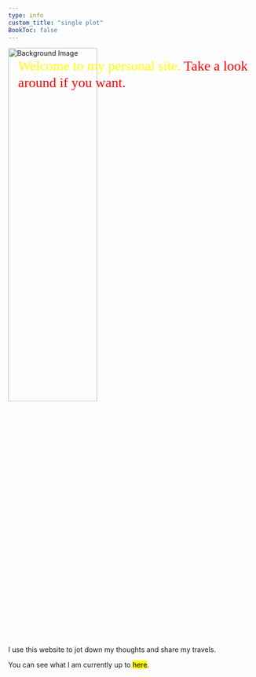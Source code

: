 ```yaml
---
type: info
custom_title: "single plot"
BookToc: false
---
```

<!DOCTYPE html>
<html lang="en">
<head>
    <meta charset="UTF-8">
    <meta name="viewport" content="width=device-width, initial-scale=1.0">
    <title>Text Over Image Example</title>
    <style>
        .container {
            position: relative;
            width: 100%;
            height: 50vh; /* Half of the viewport height */
        }
        .image {
            width: 60%;
            height: 60%;
            object-fit: cover; /* Ensures the image covers the container without distortion */
        }
        .type {
            position: absolute;
            top: 10px; /* Adjust as needed */
            left: 10px; /* Adjust as needed */
            color: yellow; /* Text color */
            font-size: 2em; /* Inherit the font size from h1 */
            font-family: Array-Regular; /* Inherit the font family from h1 */
            padding: 10px;
            box-sizing: border-box; /* Ensures padding is included in width calculation */
            margin: 0; /* Remove default margin for better positioning */
            line-height: 1.2; /* Adjust line-height to add vertical space */
        }
    </style>
</head>
    <body>
        <div class="container">
            <img src="images/face.png" alt="Background Image" class="image">
            <span class="type"><span> Welcome to my personal site. <span style="color: red;">Take a look around if you want.</span></span></span>
            <br><br>I use this website to jot down my thoughts and share my travels.

You can see what I am currently up to <a href="/posts" style="background-color: yellow; color: black; text-decoration: none;">here</a>.
    </body>
</html>